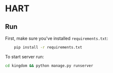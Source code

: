# HART

## Run
First, make sure you've installed `requirements.txt`:

```bash
    pip install -r requirements.txt
```

To start server run:
```bash
cd kingdom && python manage.py runserver
```